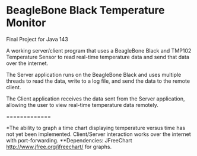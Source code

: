 BeagleBone Black Temperature Monitor
=============

Final Project for Java 143

A working server/client program that uses a BeagleBone Black and TMP102 Temperature Sensor to read real-time temperature
data and send that data over the internet.

The Server application runs on the BeagleBone Black and uses multiple threads to read the data, write to a log file, and send the data to the remote client.

The Client application receives the data sent from the Server application, allowing the user to view real-time temperature data remotely.


=============

*The ability to graph a time chart displaying temperature versus time has not yet been implemented. Client/Server interaction works over the internet with port-forwarding.
**Dependencies: JFreeChart http://www.jfree.org/jfreechart/ for graphs.
